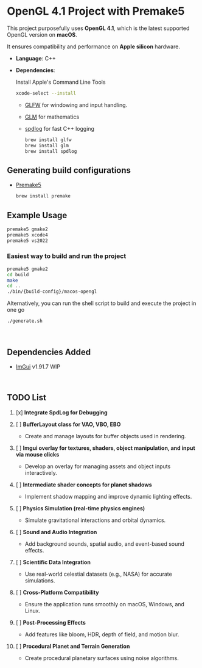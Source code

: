 # OpenGL 4.1 Project with Premake5

This project purposefully uses **OpenGL 4.1**, which is the latest supported OpenGL version on **macOS**.

It ensures compatibility and performance on **Apple silicon** hardware.
<br/>

- **Language**: C++
- **Dependencies**:
  <br/>

  Install Apple's Command Line Tools

  ```bash
  xcode-select --install
  ```

  - [GLFW](https://www.glfw.org/) for windowing and input handling.
  - [GLM](https://github.com/g-truc/glm) for mathematics
  - [spdlog](https://github.com/gabime/spdlog) for fast C++ logging

    ```bash
    brew install glfw
    brew install glm
    brew install spdlog
    ```

## **Generating build configurations**

- [Premake5](https://premake.github.io/)
  ```bash
  brew install premake
  ```

## Example Usage

```bash
premake5 gmake2
premake5 xcode4
premake5 vs2022
```

### Easiest way to build and run the project

```bash
premake5 gmake2
cd build
make
cd ..
./bin/{build-config}/macos-opengl
```

Alternatively, you can run the shell script to build and execute the project in one go

```bash
./generate.sh
```

  <br/>

## **Dependencies Added**

- [ImGui](https://github.com/ocornut/imgui/tree/docking) v1.91.7 WIP

<br/>

## **TODO List**

1. [x] **Integrate SpdLog for Debugging**

2. [ ] **BufferLayout class for VAO, VBO, EBO**

   - Create and manage layouts for buffer objects used in rendering.

3. [ ] **Imgui overlay for textures, shaders, object manipulation, and input via mouse clicks**

   - Develop an overlay for managing assets and object inputs interactively.

4. [ ] **Intermediate shader concepts for planet shadows**

   - Implement shadow mapping and improve dynamic lighting effects.

5. [ ] **Physics Simulation (real-time physics engines)**

   - Simulate gravitational interactions and orbital dynamics.

6. [ ] **Sound and Audio Integration**

   - Add background sounds, spatial audio, and event-based sound effects.

7. [ ] **Scientific Data Integration**

   - Use real-world celestial datasets (e.g., NASA) for accurate simulations.

8. [ ] **Cross-Platform Compatibility**

   - Ensure the application runs smoothly on macOS, Windows, and Linux.

9. [ ] **Post-Processing Effects**

   - Add features like bloom, HDR, depth of field, and motion blur.

10. [ ] **Procedural Planet and Terrain Generation**
    - Create procedural planetary surfaces using noise algorithms.
